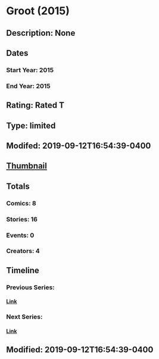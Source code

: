 # Groot (2015)
## Description: None
## Dates
### Start Year: 2015
### End Year: 2015
## Rating: Rated T
## Type: limited
## Modifed: 2019-09-12T16:54:39-0400
## [Thumbnail](http://i.annihil.us/u/prod/marvel/i/mg/6/c0/5571bfa8556b6.jpg)
## Totals
### Comics: 8
### Stories: 16
### Events: 0
### Creators: 4
## Timeline
### Previous Series: 
#### [Link]()
### Next Series: 
#### [Link]()
## Modified: 2019-09-12T16:54:39-0400